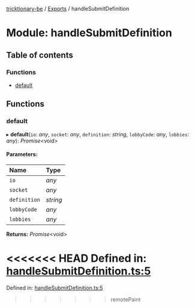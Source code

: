 [tricktionary-be](../README.md) / [Exports](../modules.md) / handleSubmitDefinition

# Module: handleSubmitDefinition

## Table of contents

### Functions

- [default](handlesubmitdefinition.md#default)

## Functions

### default

▸ **default**(`io`: *any*, `socket`: *any*, `definition`: *string*, `lobbyCode`: *any*, `lobbies`: *any*): *Promise*<void\>

#### Parameters:

Name | Type |
:------ | :------ |
`io` | *any* |
`socket` | *any* |
`definition` | *string* |
`lobbyCode` | *any* |
`lobbies` | *any* |

**Returns:** *Promise*<void\>

<<<<<<< HEAD
Defined in: [handleSubmitDefinition.ts:5](https://github.com/story-squad/tricktionary-be/blob/e2df648/src/sockets/handleSubmitDefinition.ts#L5)
=======
Defined in: [handleSubmitDefinition.ts:5](https://github.com/story-squad/tricktionary-be/blob/50f8f84/src/sockets/handleSubmitDefinition.ts#L5)
>>>>>>> remotePaint
